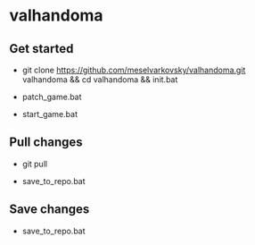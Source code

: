 # valhandoma

## Get started

* git clone https://github.com/meselvarkovsky/valhandoma.git valhandoma && cd valhandoma && init.bat

* patch_game.bat

* start_game.bat

## Pull changes

* git pull

* save_to_repo.bat

## Save changes

* save_to_repo.bat
